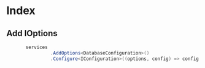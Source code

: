# Index


## Add IOptions

```csharp
       services
                .AddOptions<DatabaseConfiguration>()
                .Configure<IConfiguration>((options, config) => config.Bind("Database", options));
```
